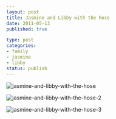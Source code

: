 ```yaml
--- 
layout: post
title: Jasmine and Libby with the hose
date: 2011-05-13
published: true

type: post
categories: 
- family
- jasmine
- libby
status: publish
---
```


![jasmine-and-libby-with-the-hose](http://media.eick.us/2011/05/2011-04-30-at-18-05-06.jpg)

![jasmine-and-libby-with-the-hose-2](http://media.eick.us/2011/05/2011-04-30-at-18-05-31.jpg)

![jasmine-and-libby-with-the-hose-3](http://media.eick.us/2011/05/2011-04-30-at-18-05-42.jpg)

